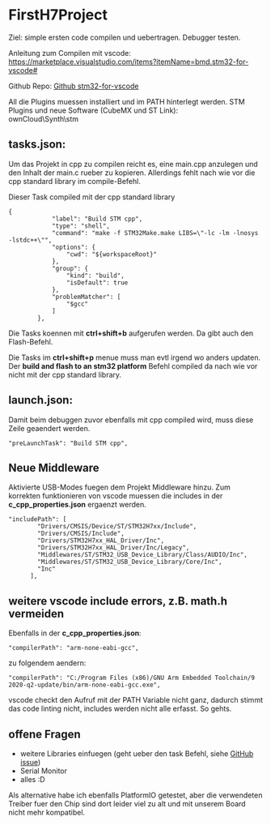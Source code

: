 # FirstH7Project

Ziel: simple ersten code compilen und uebertragen. Debugger testen.


Anleitung zum Compilen mit vscode:
https://marketplace.visualstudio.com/items?itemName=bmd.stm32-for-vscode#

Github Repo:
[Github stm32-for-vscode](https://github.com/bmd-studio/stm32-for-vscode)

All die Plugins muessen installiert und im PATH hinterlegt werden. STM Plugins und neue Software (CubeMX und ST Link): \
ownCloud\Synth\stm

## tasks.json:
Um das Projekt in cpp zu compilen reicht es, eine main.cpp anzulegen und den Inhalt der main.c rueber zu kopieren. Allerdings fehlt nach wie vor die cpp standard library im compile-Befehl.

Dieser Task compiled mit der cpp standard library
```
{
            "label": "Build STM cpp",
            "type": "shell",
            "command": "make -f STM32Make.make LIBS=\"-lc -lm -lnosys -lstdc++\"",
            "options": {
                "cwd": "${workspaceRoot}"
            },
            "group": {
                "kind": "build",
                "isDefault": true
            },
            "problemMatcher": [
                "$gcc"
            ]
        },
```

Die Tasks koennen mit **ctrl+shift+b** aufgerufen werden. Da gibt auch den Flash-Befehl.

Die Tasks im **ctrl+shift+p** menue muss man evtl irgend wo anders updaten. Der **build and flash to an stm32 platform** Befehl compiled da nach wie vor nicht mit der cpp standard library.

## launch.json:
Damit beim debuggen zuvor ebenfalls mit cpp compiled wird, muss diese Zeile geaendert werden.
```
"preLaunchTask": "Build STM cpp",
```

## Neue Middleware
Aktivierte USB-Modes fuegen dem Projekt Middleware hinzu. Zum korrekten funktionieren von vscode muessen die includes in der **c_cpp_properties.json** ergaenzt werden.

```
"includePath": [
        "Drivers/CMSIS/Device/ST/STM32H7xx/Include",
        "Drivers/CMSIS/Include",
        "Drivers/STM32H7xx_HAL_Driver/Inc",
        "Drivers/STM32H7xx_HAL_Driver/Inc/Legacy",
        "Middlewares/ST/STM32_USB_Device_Library/Class/AUDIO/Inc",
        "Middlewares/ST/STM32_USB_Device_Library/Core/Inc",
        "Inc"
      ],
```

## weitere vscode include errors, z.B. math.h vermeiden
Ebenfalls in der **c_cpp_properties.json**:
```
"compilerPath": "arm-none-eabi-gcc",
```
zu folgendem aendern:

```
"compilerPath": "C:/Program Files (x86)/GNU Arm Embedded Toolchain/9 2020-q2-update/bin/arm-none-eabi-gcc.exe",
```

vscode checkt den Aufruf mit der PATH Variable nicht ganz, dadurch stimmt das code linting nicht, includes werden nicht alle erfasst. So gehts.

## offene Fragen

* weitere Libraries einfuegen (geht ueber den task Befehl, siehe [GitHub issue](https://github.com/bmd-studio/stm32-for-vscode/issues/29))
* Serial Monitor
* alles :D

Als alternative habe ich ebenfalls PlatformIO getestet, aber die verwendeten Treiber fuer den Chip sind dort leider viel zu alt und mit unserem Board nicht mehr kompatibel.